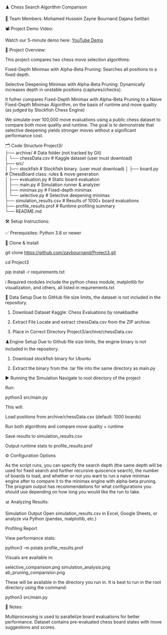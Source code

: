 ♟️ Chess Search Algorithm Comparison

👥 Team Members:
Mohamed Hussein
Zayne Bournand
Dajana Seitllari

📽️ Project Demo Video:

Watch our 5-minute demo here: [YouTube Demo](https://youtu.be/VMxQ0dJ5iD0)

🧠 Project Overview:

This project compares two chess move selection algorithms:

Fixed-Depth Minimax with Alpha-Beta Pruning: Searches all positions to a fixed depth.

Selective Deepening Minimax with Alpha-Beta Pruning: Dynamically increases depth in unstable positions (captures/checks).

It futher compares Fixed-Depth Minimax with Alpha-Beta Pruning to a Naive Fixed-Depth Minimax Algorithm, on the basis of runtime and move quality (as judged by Stockfish Chess Engine)

We simulate over 100,000 move evaluations using a public chess dataset to compare both move quality and runtime. The goal is to demonstrate that selective deepening yields stronger moves without a significant performance cost.

🗂️ Code Structure
Project3/  
├── archive/ # Data folder (not tracked by Git)  
│ └── chessData.csv # Kaggle dataset (user must download)  
├── src/  
│ ├── stockfish # Stockfish binary. (user must download)
│ ├── board.py # ChessBoard class: rules & move generation  
│ ├── evaluation.py # Static board evaluation  
│ ├── main.py # Simulation runner & analyzer  
│ ├── minimax.py # Fixed-depth minimax  
│ └── selective.py # Selective deepening minimax  
├── simulation_results.csv # Results of 1000+ board evaluations  
├── profile_results.prof # Runtime profiling summary  
└── README.md

🛠️ Setup Instructions:

✅ Prerequisites:
Python 3.8 or newer

🔧 Clone & Install

git clone https://github.com/zaybournand/Project3.git

cd Project3

pip install -r requirements.txt

ℹ️ Required modules include the python chess module, matplotlib for visualization, and others, all listed in requirements.txt

📁 Data Setup
Due to GitHub file size limits, the dataset is not included in the repository.

1. Download Dataset
   Kaggle: Chess Evaluations by ronakbadhe

2. Extract File
   Locate and extract chessData.csv from the ZIP archive.

3. Place in Correct Directory
   Project3/archive/chessData.csv

♟️Engine Setup
Due to Github file size limits, the engine binary is not included in the repository.

1. Download stockfish binary for Ubuntu

2. Extract the binary from the .tar file into the same directory as main.py

▶️ Running the Simulation
Navigate to root directory of the project

Run:

python3 src/main.py

This will:

Load positions from archive/chessData.csv (default: 1000 boards)

Run both algorithms and compare move quality + runtime

Save results to simulation_results.csv

Output runtime stats to profile_results.prof

⚙️ Configuration Options

As the script runs, you can specify the search depth (the same depth will be used for fixed search and further recursive quiscence search), the number of boards to load, and whether or not you want to run a naive minimax engine after to compare it to the minimax engine with alpha-beta pruning.
The program output has recommendations for what configurations you should use depending on how long you would like the run to take.

📊 Analyzing Results:

Simulation Output
Open simulation_results.csv in Excel, Google Sheets, or analyze via Python (pandas, matplotlib, etc.)

Profiling Report

View performance stats:

python3 -m pstats profile_results.prof

Visuals are available in:

selective_comparision.png
simulation_analysis.png
ab_pruning_comparision.png

These will be available in the directory you run in. It is best to run in the root directory using the command:

python3 src/main.py

📝 Notes:

Multiprocessing is used to parallelize board evaluations for better performance.
Dataset contains pre-evaluated chess board states with move suggestions and scores.
